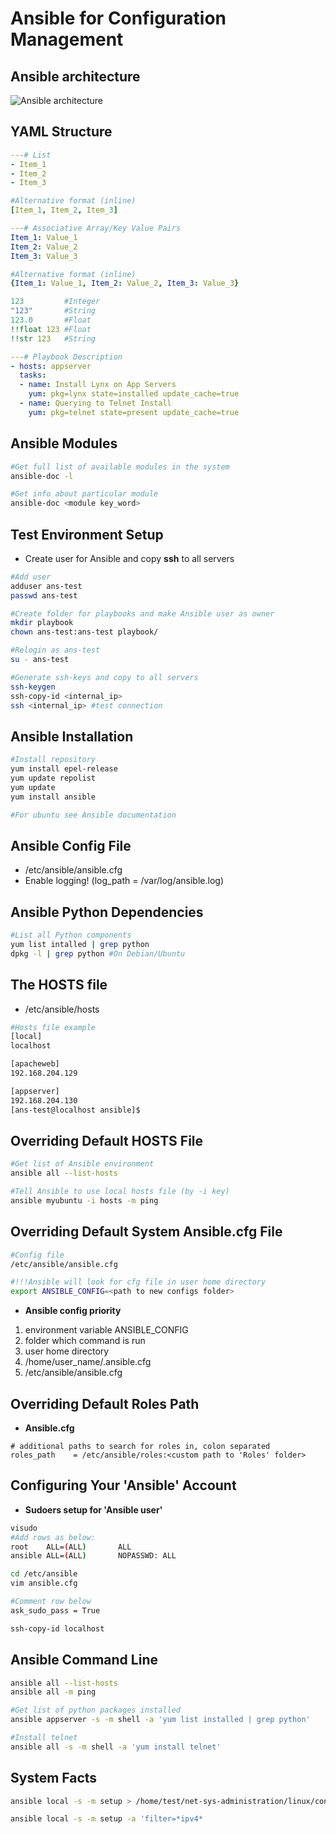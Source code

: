 # Ansible for Configuration Management

## Ansible architecture

![Ansible architecture](https://github.com/OlegPlatonenko/net-sys-administration/blob/master/linux/images/ansible_fig.png)

## YAML Structure

```yaml
---# List
- Item_1
- Item_2
- Item_3

#Alternative format (inline)
[Item_1, Item_2, Item_3]
```

```yaml
---# Associative Array/Key Value Pairs
Item_1: Value_1
Item_2: Value_2
Item_3: Value_3

#Alternative format (inline)
{Item_1: Value_1, Item_2: Value_2, Item_3: Value_3}
```

```yaml
123         #Integer
"123"       #String
123.0       #Float
!!float 123 #Float
!!str 123   #String
```

```yaml
---# Playbook Description
- hosts: appserver
  tasks:
  - name: Install Lynx on App Servers
    yum: pkg=lynx state=installed update_cache=true
  - name: Querying to Telnet Install
    yum: pkg=telnet state=present update_cache=true
```

## Ansible Modules

```bash
#Get full list of available modules in the system
ansible-doc -l

#Get info about particular module
ansible-doc <module key_word>
```

## Test Environment Setup

- Create user for Ansible and copy **ssh** to all servers

```bash
#Add user
adduser ans-test
passwd ans-test

#Create folder for playbooks and make Ansible user as owner
mkdir playbook
chown ans-test:ans-test playbook/

#Relogin as ans-test
su - ans-test

#Generate ssh-keys and copy to all servers
ssh-keygen
ssh-copy-id <internal_ip>
ssh <internal_ip> #test connection
```

## Ansible Installation

```bash
#Install repository
yum install epel-release
yum update repolist
yum update
yum install ansible

#For ubuntu see Ansible documentation
```

## Ansible Config File

- /etc/ansible/ansible.cfg
- Enable logging! (log_path = /var/log/ansible.log)

## Ansible Python Dependencies

```bash
#List all Python components
yum list intalled | grep python
dpkg -l | grep python #On Debian/Ubuntu
```

## The HOSTS file

- /etc/ansible/hosts

```bash
#Hosts file example
[local]
localhost

[apacheweb]
192.168.204.129

[appserver]
192.168.204.130
[ans-test@localhost ansible]$
```

## Overriding Default HOSTS File

```bash
#Get list of Ansible environment
ansible all --list-hosts

#Tell Ansible to use local hosts file (by -i key)
ansible myubuntu -i hosts -m ping
```

## Overriding Default System Ansible.cfg File

```bash
#Config file
/etc/ansible/ansible.cfg

#!!!Ansible will look for cfg file in user home directory
export ANSIBLE_CONFIG=<path to new configs folder>
```

- **Ansible config priority**

1. environment variable ANSIBLE_CONFIG
2. folder which command is run
3. user home directory
4. /home/user_name/.ansible.cfg
5. /etc/ansible/ansible.cfg

## Overriding Default Roles Path

- **Ansible.cfg**
```
# additional paths to search for roles in, colon separated
roles_path    = /etc/ansible/roles:<custom path to 'Roles' folder>
```

## Configuring Your 'Ansible' Account

- **Sudoers setup for 'Ansible user'**
```bash
visudo 
#Add rows as below:
root    ALL=(ALL)       ALL
ansible ALL=(ALL)       NOPASSWD: ALL
```
```bash
cd /etc/ansible
vim ansible.cfg

#Comment row below
ask_sudo_pass = True
```
```bash
ssh-copy-id localhost
```

## Ansible Command Line

```bash
ansible all --list-hosts
ansible all -m ping

#Get list of python packages installed
ansible appserver -s -m shell -a 'yum list installed | grep python'

#Install telnet
ansible all -s -m shell -a 'yum install telnet'
```

## System Facts

```bash
ansible local -s -m setup > /home/test/net-sys-administration/linux/configs/sysinfo.json

ansible local -s -m setup -a 'filter=*ipv4*
```
